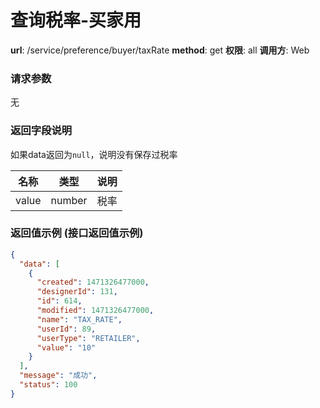 查询税率-买家用
=======

**url**: /service/preference/buyer/taxRate
**method**: get
**权限**: all
**调用方**: Web

### 请求参数

无

### 返回字段说明

如果data返回为`null`，说明没有保存过税率

|  名称 |  类型  | 说明 |
|-------|--------|------|
| value | number | 税率 |

### 返回值示例 (接口返回值示例)

```json
{
  "data": [
    {
      "created": 1471326477000,
      "designerId": 131,
      "id": 614,
      "modified": 1471326477000,
      "name": "TAX_RATE",
      "userId": 89,
      "userType": "RETAILER",
      "value": "10"
    }
  ],
  "message": "成功",
  "status": 100
}
```